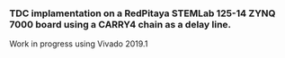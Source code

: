 ### TDC implamentation on a RedPitaya STEMLab 125-14 ZYNQ 7000 board using a CARRY4 chain as a delay line.

 Work in progress using Vivado 2019.1
